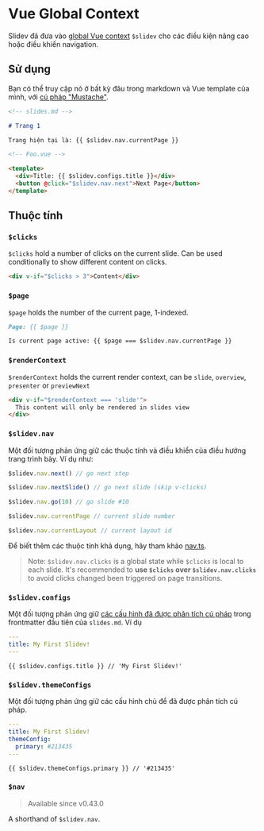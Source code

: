 # Vue Global Context

Slidev đã đưa vào [global Vue context](https://v3.vuejs.org/api/application-config.html#globalproperties) `$slidev` cho các điều kiện nâng cao hoặc điều khiển navigation.

## Sử dụng

Bạn có thể truy cập nó ở bất kỳ đâu trong markdown và Vue template của mình, với [cú pháp "Mustache"](https://v3.vuejs.org/guide/template-syntax.html#interpolations).

```md
<!-- slides.md -->

# Trang 1

Trang hiện tại là: {{ $slidev.nav.currentPage }}
```

```html
<!-- Foo.vue -->

<template>
  <div>Title: {{ $slidev.configs.title }}</div>
  <button @click="$slidev.nav.next">Next Page</button>
</template>
```

## Thuộc tính

### `$clicks`

`$clicks` hold a number of clicks on the current slide. Can be used conditionally to show different content on clicks.

```html
<div v-if="$clicks > 3">Content</div>
```

### `$page`

`$page` holds the number of the current page, 1-indexed.

```md
Page: {{ $page }}

Is current page active: {{ $page === $slidev.nav.currentPage }}
```

### `$renderContext`

`$renderContext` holds the current render context, can be `slide`, `overview`, `presenter` or `previewNext`

```md
<div v-if="$renderContext === 'slide'">
  This content will only be rendered in slides view
</div>
```

### `$slidev.nav`

Một đối tượng phản ứng giữ các thuộc tính và điều khiển của điều hướng trang trình bày. Ví dụ như:

```js
$slidev.nav.next() // go next step

$slidev.nav.nextSlide() // go next slide (skip v-clicks)

$slidev.nav.go(10) // go slide #10
```

```js
$slidev.nav.currentPage // current slide number

$slidev.nav.currentLayout // current layout id
```

Để biết thêm các thuộc tính khả dụng, hãy tham khảo [nav.ts](https://github.com/slidevjs/slidev/blob/main/packages/client/logic/nav.ts).

> Note: `$slidev.nav.clicks` is a global state while `$clicks` is local to each slide. It's recommended to **use `$clicks` over `$slidev.nav.clicks`** to avoid clicks changed been triggered on page transitions.

### `$slidev.configs`

Một đối tượng phản ứng giữ [các cấu hình đã được phân tích cú pháp](/custom/#frontmatter-configures) trong frontmatter đầu tiên của `slides.md`. Ví dụ

```yaml
---
title: My First Slidev!
---
```

```
{{ $slidev.configs.title }} // 'My First Slidev!'
```

### `$slidev.themeConfigs`

Một đối tượng phản ứng giữ các cấu hình chủ đề đã được phân tích cú pháp.

```yaml
---
title: My First Slidev!
themeConfig:
  primary: #213435
---
```

```
{{ $slidev.themeConfigs.primary }} // '#213435'
```

### `$nav`

> Available since v0.43.0

A shorthand of `$slidev.nav`.
